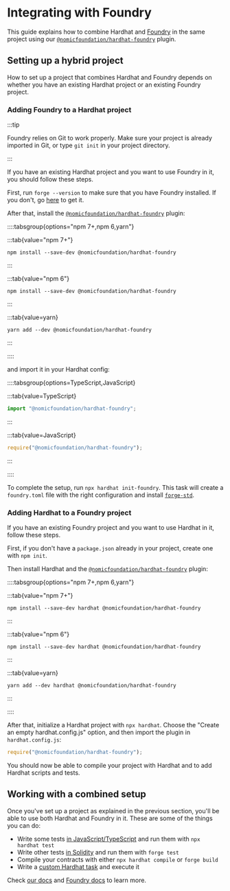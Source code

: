 # Integrating with Foundry

This guide explains how to combine Hardhat and [Foundry](https://book.getfoundry.sh/) in the same project using our [`@nomicfoundation/hardhat-foundry`](/hardhat-runner/plugins/nomicfoundation-hardhat-foundry) plugin.

## Setting up a hybrid project

How to set up a project that combines Hardhat and Foundry depends on whether you have an existing Hardhat project or an existing Foundry project.

### Adding Foundry to a Hardhat project
:::tip

Foundry relies on Git to work properly. Make sure your project is already imported in Git, or type `git init` in your project directory.

:::

If you have an existing Hardhat project and you want to use Foundry in it, you should follow these steps.

First, run `forge --version` to make sure that you have Foundry installed. If you don't, go [here](https://getfoundry.sh/) to get it.

After that, install the [`@nomicfoundation/hardhat-foundry`](/hardhat-runner/plugins/nomicfoundation-hardhat-foundry) plugin:

::::tabsgroup{options="npm 7+,npm 6,yarn"}

:::tab{value="npm 7+"}

```
npm install --save-dev @nomicfoundation/hardhat-foundry
```

:::

:::tab{value="npm 6"}

```
npm install --save-dev @nomicfoundation/hardhat-foundry
```

:::

:::tab{value=yarn}

```
yarn add --dev @nomicfoundation/hardhat-foundry
```

:::

::::

and import it in your Hardhat config:

::::tabsgroup{options=TypeScript,JavaScript}

:::tab{value=TypeScript}

```typescript
import "@nomicfoundation/hardhat-foundry";
```

:::

:::tab{value=JavaScript}

```javascript
require("@nomicfoundation/hardhat-foundry");
```

:::

::::

To complete the setup, run `npx hardhat init-foundry`. This task will create a `foundry.toml` file with the right configuration and install [`forge-std`](https://github.com/foundry-rs/forge-std).

### Adding Hardhat to a Foundry project

If you have an existing Foundry project and you want to use Hardhat in it, follow these steps.

First, if you don't have a `package.json` already in your project, create one with `npm init`.

Then install Hardhat and the [`@nomicfoundation/hardhat-foundry`](/hardhat-runner/plugins/nomicfoundation-hardhat-foundry) plugin:

::::tabsgroup{options="npm 7+,npm 6,yarn"}

:::tab{value="npm 7+"}

```
npm install --save-dev hardhat @nomicfoundation/hardhat-foundry
```

:::

:::tab{value="npm 6"}

```
npm install --save-dev hardhat @nomicfoundation/hardhat-foundry
```

:::

:::tab{value=yarn}

```
yarn add --dev hardhat @nomicfoundation/hardhat-foundry
```

:::

::::

After that, initialize a Hardhat project with `npx hardhat`. Choose the "Create an empty hardhat.config.js" option, and then import the plugin in `hardhat.config.js`:

```javascript
require("@nomicfoundation/hardhat-foundry");
```

You should now be able to compile your project with Hardhat and to add Hardhat scripts and tests.

## Working with a combined setup

Once you've set up a project as explained in the previous section, you'll be able to use both Hardhat and Foundry in it. These are some of the things you can do:

- Write some tests [in JavaScript/TypeScript](/hardhat-runner/docs/guides/test-contracts) and run them with `npx hardhat test`
- Write other tests [in Solidity](https://book.getfoundry.sh/forge/writing-tests) and run them with `forge test`
- Compile your contracts with either `npx hardhat compile` or `forge build`
- Write a [custom Hardhat task](/hardhat-runner/docs/advanced/create-task) and execute it

Check [our docs](/hardhat-runner/docs) and [Foundry docs](https://book.getfoundry.sh/) to learn more.
